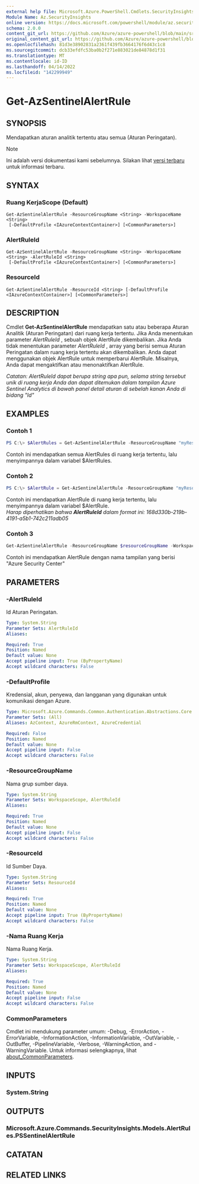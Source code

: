 ```yaml
---
external help file: Microsoft.Azure.PowerShell.Cmdlets.SecurityInsights.dll-Help.xml
Module Name: Az.SecurityInsights
online version: https://docs.microsoft.com/powershell/module/az.securityinsights/get-azsentinelalertrule
schema: 2.0.0
content_git_url: https://github.com/Azure/azure-powershell/blob/main/src/SecurityInsights/SecurityInsights/help/Get-AzSentinelAlertRule.md
original_content_git_url: https://github.com/Azure/azure-powershell/blob/main/src/SecurityInsights/SecurityInsights/help/Get-AzSentinelAlertRule.md
ms.openlocfilehash: 81d3e38902831a2361f439fb3664176f6d43c1c8
ms.sourcegitcommit: dcb33efdfc53ba0b2f271e883021de84878d1f31
ms.translationtype: MT
ms.contentlocale: id-ID
ms.lasthandoff: 04/14/2022
ms.locfileid: "142299949"
---
```

# Get-AzSentinelAlertRule

## SYNOPSIS
Mendapatkan aturan analitik tertentu atau semua (Aturan Peringatan).

> [!NOTE]
>Ini adalah versi dokumentasi kami sebelumnya. Silakan lihat [versi terbaru](/powershell/module/az.securityinsights/get-azsentinelalertrule) untuk informasi terbaru.

## SYNTAX

### Ruang KerjaScope (Default)
```
Get-AzSentinelAlertRule -ResourceGroupName <String> -WorkspaceName <String>
 [-DefaultProfile <IAzureContextContainer>] [<CommonParameters>]
```

### AlertRuleId
```
Get-AzSentinelAlertRule -ResourceGroupName <String> -WorkspaceName <String> -AlertRuleId <String>
 [-DefaultProfile <IAzureContextContainer>] [<CommonParameters>]
```

### ResourceId
```
Get-AzSentinelAlertRule -ResourceId <String> [-DefaultProfile <IAzureContextContainer>] [<CommonParameters>]
```

## DESCRIPTION
Cmdlet **Get-AzSentinelAlertRule** mendapatkan satu atau beberapa Aturan Analitik (Aturan Peringatan) dari ruang kerja tertentu.
Jika Anda menentukan parameter *AlertRuleId* , sebuah objek AlertRule dikembalikan.
Jika Anda tidak menentukan parameter *AlertRuleId* , array yang berisi semua Aturan Peringatan dalam ruang kerja tertentu akan dikembalikan.
Anda dapat menggunakan objek AlertRule untuk memperbarui AlertRule. Misalnya, Anda dapat mengaktifkan atau menonaktifkan AlertRule. <br/>

*Catatan: AlertRuleId dapat berupa string apa pun, selama string tersebut unik di ruang kerja Anda dan dapat ditemukan dalam tampilan Azure Sentinel Analytics di bawah panel detail aturan di sebelah kanan Anda di bidang "Id"*

## EXAMPLES

### Contoh 1
```powershell
PS C:\> $AlertRules = Get-AzSentinelAlertRule -ResourceGroupName "myResourceGroup" -WorkspaceName "myWorkspaceName"
```

Contoh ini mendapatkan semua AlertRules di ruang kerja tertentu, lalu menyimpannya dalam variabel $AlertRules.

### Contoh 2
```powershell
PS C:\> $AlertRule = Get-AzSentinelAlertRule -ResourceGroupName "myResourceGroup" -WorkspaceName "myWorkspaceName" -AlertRuleId "myAlertRuleId"
```

Contoh ini mendapatkan AlertRule di ruang kerja tertentu, lalu menyimpannya dalam variabel $AlertRule.<br/>
*Harap diperhatikan bahwa **AlertRuleId** dalam format ini: 168d330b-219b-4191-a5b1-742c211adb05*

### Contoh 3
```powershell
Get-AzSentinelAlertRule -ResourceGroupName $resourceGroupName -WorkspaceName $workspaceName | Where-Object {$_.DisplayName -like "*Azure Security Center*"}
```

Contoh ini mendapatkan AlertRule dengan nama tampilan yang berisi "Azure Security Center"

## PARAMETERS

### -AlertRuleId
Id Aturan Peringatan.

```yaml
Type: System.String
Parameter Sets: AlertRuleId
Aliases:

Required: True
Position: Named
Default value: None
Accept pipeline input: True (ByPropertyName)
Accept wildcard characters: False
```

### -DefaultProfile
Kredensial, akun, penyewa, dan langganan yang digunakan untuk komunikasi dengan Azure.

```yaml
Type: Microsoft.Azure.Commands.Common.Authentication.Abstractions.Core.IAzureContextContainer
Parameter Sets: (All)
Aliases: AzContext, AzureRmContext, AzureCredential

Required: False
Position: Named
Default value: None
Accept pipeline input: False
Accept wildcard characters: False
```

### -ResourceGroupName
Nama grup sumber daya.

```yaml
Type: System.String
Parameter Sets: WorkspaceScope, AlertRuleId
Aliases:

Required: True
Position: Named
Default value: None
Accept pipeline input: False
Accept wildcard characters: False
```

### -ResourceId
Id Sumber Daya.

```yaml
Type: System.String
Parameter Sets: ResourceId
Aliases:

Required: True
Position: Named
Default value: None
Accept pipeline input: True (ByPropertyName)
Accept wildcard characters: False
```

### -Nama Ruang Kerja
Nama Ruang Kerja.

```yaml
Type: System.String
Parameter Sets: WorkspaceScope, AlertRuleId
Aliases:

Required: True
Position: Named
Default value: None
Accept pipeline input: False
Accept wildcard characters: False
```

### CommonParameters
Cmdlet ini mendukung parameter umum: -Debug, -ErrorAction, -ErrorVariable, -InformationAction, -InformationVariable, -OutVariable, -OutBuffer, -PipelineVariable, -Verbose, -WarningAction, and -WarningVariable. Untuk informasi selengkapnya, lihat [about_CommonParameters](http://go.microsoft.com/fwlink/?LinkID=113216).

## INPUTS

### System.String
## OUTPUTS

### Microsoft.Azure.Commands.SecurityInsights.Models.AlertRules.PSSentinelAlertRule
## CATATAN

## RELATED LINKS
